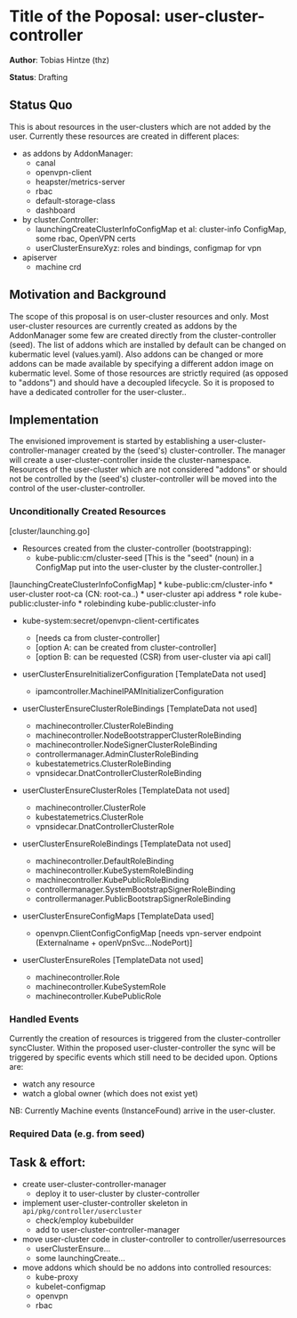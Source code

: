 # Title of the Poposal: **user-cluster-controller**

**Author**: Tobias Hintze (thz)

**Status**: Drafting

## Status Quo

This is about resources in the user-clusters which are not added by the user. Currently these resources are created in different places:

* as addons by AddonManager:
	* canal
	* openvpn-client
	* heapster/metrics-server
	* rbac
	* default-storage-class
	* dashboard
* by cluster.Controller:
	* launchingCreateClusterInfoConfigMap et al: cluster-info ConfigMap, some rbac, OpenVPN certs
	* userClusterEnsureXyz: roles and bindings, configmap for vpn
* apiserver
	* machine crd

## Motivation and Background

The scope of this proposal is on user-cluster resources and only. Most user-cluster resources are currently created as addons by the AddonManager some few are created directly from the cluster-controller (seed).
The list of addons which are installed by default can be changed on kubermatic level (values.yaml). Also addons can be changed or more addons can be made available by specifying a different addon image on kubermatic level.
Some of those resources are strictly required (as opposed to "addons") and should have a decoupled lifecycle. So it is proposed to have a dedicated controller for the user-cluster..

## Implementation

The envisioned improvement is started by establishing a user-cluster-controller-manager created by the (seed's) cluster-controller. The manager will create a user-cluster-controller inside the cluster-namespace.
Resources of the user-cluster which are not considered "addons" or should not be controlled by the (seed's) cluster-controller will be moved into the control of the user-cluster-controller.

### Unconditionally Created Resources

[cluster/launching.go]
* Resources created from the cluster-controller (bootstrapping):
	* kube-public:cm/cluster-seed
	  [This is the "seed" (noun) in a ConfigMap put into the user-cluster by the cluster-controller.]

[launchingCreateClusterInfoConfigMap]
	* kube-public:cm/cluster-info
		* user-cluster root-ca (CN: root-ca.<clustername>.<datacenter>)
		* user-cluster api address
	* role kube-public:cluster-info
	* rolebinding kube-public:cluster-info

* kube-system:secret/openvpn-client-certificates
	* [needs ca from cluster-controller]
	* [option A: can be created from cluster-controller]
	* [option B: can be requested (CSR) from user-cluster via api call]

* userClusterEnsureInitializerConfiguration [TemplateData not used]
    * ipamcontroller.MachineIPAMInitializerConfiguration

* userClusterEnsureClusterRoleBindings [TemplateData not used]
    * machinecontroller.ClusterRoleBinding
    * machinecontroller.NodeBootstrapperClusterRoleBinding
    * machinecontroller.NodeSignerClusterRoleBinding
    * controllermanager.AdminClusterRoleBinding
    * kubestatemetrics.ClusterRoleBinding
    * vpnsidecar.DnatControllerClusterRoleBinding

* userClusterEnsureClusterRoles [TemplateData not used]
    * machinecontroller.ClusterRole
    * kubestatemetrics.ClusterRole
    * vpnsidecar.DnatControllerClusterRole

* userClusterEnsureRoleBindings [TemplateData not used]
    * machinecontroller.DefaultRoleBinding
    * machinecontroller.KubeSystemRoleBinding
    * machinecontroller.KubePublicRoleBinding
    * controllermanager.SystemBootstrapSignerRoleBinding
    * controllermanager.PublicBootstrapSignerRoleBinding

* userClusterEnsureConfigMaps [TemplateData used]
    * openvpn.ClientConfigConfigMap [needs vpn-server endpoint (Externalname + openVpnSvc...NodePort)]

* userClusterEnsureRoles [TemplateData not used]
    * machinecontroller.Role
    * machinecontroller.KubeSystemRole
    * machinecontroller.KubePublicRole



### Handled Events

Currently the creation of resources is triggered from the cluster-controller syncCluster.
Within the proposed user-cluster-controller the sync will be triggered by specific events
which still need to be decided upon. Options are:
  * watch any resource
  * watch a global owner (which does not exist yet)

NB:
Currently Machine events (InstanceFound) arrive in the user-cluster.


### Required Data (e.g. from seed)

## Task & effort:

* create user-cluster-controller-manager
	* deploy it to user-cluster by cluster-controller
* implement user-cluster-controller skeleton in `api/pkg/controller/usercluster`
	* check/employ kubebuilder
	* add to user-cluster-controller-manager
* move user-cluster code in cluster-controller to controller/userresources
	* userClusterEnsure...
	* some launchingCreate...
* move addons which should be no addons into controlled resources:
	* kube-proxy
	* kubelet-configmap
	* openvpn
	* rbac
